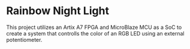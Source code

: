 # Rainbow Night Light

This project utilizes an Artix A7 FPGA and MicroBlaze MCU as a SoC to create a system that controlls the color of an RGB LED using an external potentiometer.
